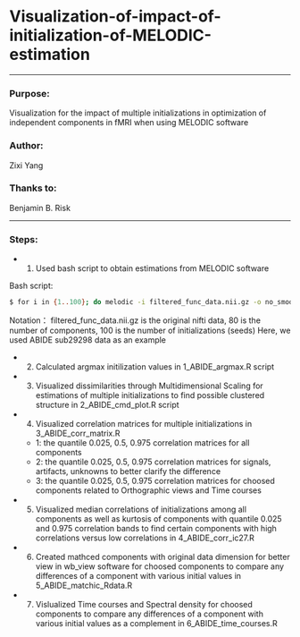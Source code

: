 # Visualization-of-impact-of-initialization-of-MELODIC-estimation
------------------------------------------------------------------------------------------------------------------------------
### Purpose: 
Visualization for the impact of multiple initializations in optimization of independent components in fMRI when using MELODIC software

### Author: 
Zixi Yang

### Thanks to:
Benjamin B. Risk

------------------------------------------------------------------------------------------------------------------------------

### Steps:

  - 1. Used bash script to obtain estimations from MELODIC software

Bash script:
```sh
$ for i in {1..100}; do melodic -i filtered_func_data.nii.gz -o no_smooth_result_seed${i}.ica --tr=0.72 --seed=${i} --nobet --report --Oall -d 80 & done
```
Notation：
filtered_func_data.nii.gz is the original nifti data, 80 is the number of components, 100 is the number of initializations (seeds)
Here, we used ABIDE sub29298 data as an example 

  - 2. Calculated argmax initilization values in 1_ABIDE_argmax.R script

  - 3. Visualized dissimilarities through Multidimensional Scaling for estimations of multiple initializations to find possible clustered structure in 2_ABIDE_cmd_plot.R script

  - 4. Visualized correlation matrices for multiple initializations in 3_ABIDE_corr_matrix.R
    - 1: the quantile 0.025, 0.5, 0.975 correlation matrices for all components 
    - 2: the quantile 0.025, 0.5, 0.975 correlation matrices for signals, artifacts, unknowns to better clarify the difference
    - 3: the quantile 0.025, 0.5, 0.975 correlation matrices for choosed components related to Orthographic views and Time courses

  - 5. Visualized median correlations of initializations among all components as well as kurtosis of components with quantile 0.025 and 0.975 correlation bands to find certain components with high correlations versus low correlations in 4_ABIDE_corr_ic27.R 

  - 6. Created mathced components with original data dimension for better view in wb_view software for choosed components to compare any differences of a component with various initial values in 5_ABIDE_matchic_Rdata.R

  - 7. Vislualized Time courses and Spectral density for choosed components to compare any differences of a component with various initial values as a complement in 6_ABIDE_time_courses.R

